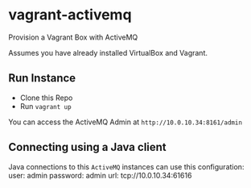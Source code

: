 # vagrant-activemq
Provision a Vagrant Box with ActiveMQ

Assumes you have already installed VirtualBox and Vagrant.

## Run Instance
- Clone this Repo
- Run `vagrant up`

You can access the ActiveMQ Admin at `http://10.0.10.34:8161/admin`

## Connecting using a Java client
Java connections to this `ActiveMQ` instances can use this configuration:
user: admin
password: admin
url: tcp://10.0.10.34:61616